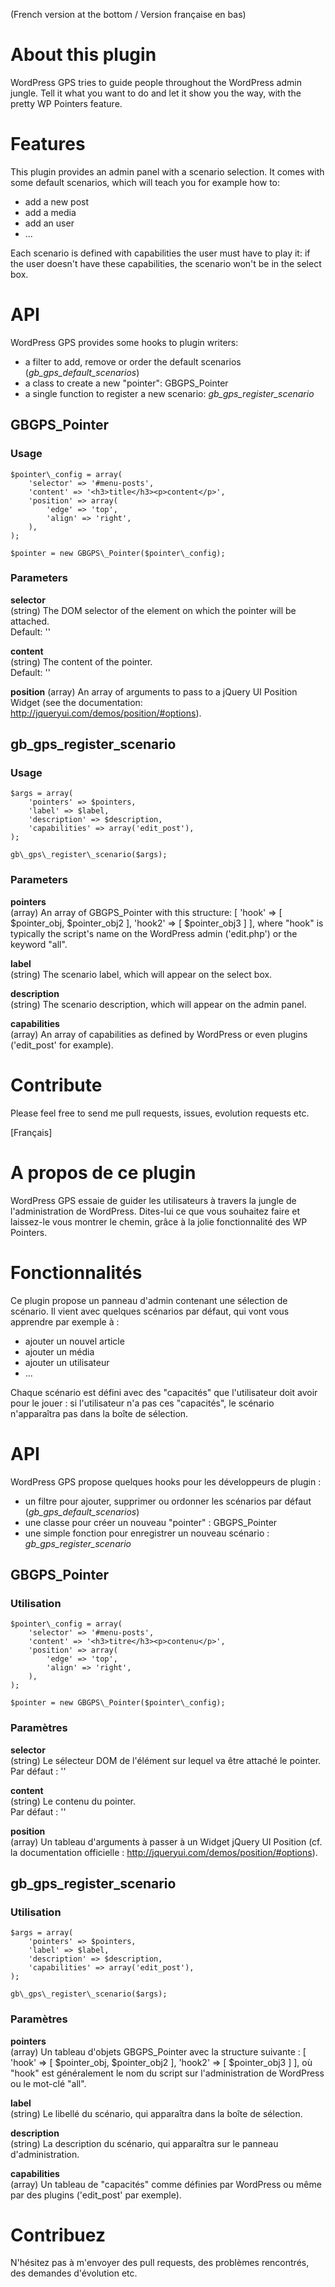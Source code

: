 (French version at the bottom / Version française en bas)

# About this plugin
WordPress GPS tries to guide people throughout the WordPress admin jungle. Tell it what you want to do and let it show you the way, with the pretty WP Pointers feature.

# Features
This plugin provides an admin panel with a scenario selection. It comes with some default scenarios, which will teach you for example how to:

* add a new post
* add a media
* add an user
* ...

Each scenario is defined with capabilities the user must have to play it: if the user doesn't have these capabilities, the scenario won't be in the select box.

# API
WordPress GPS provides some hooks to plugin writers:

* a filter to add, remove or order the default scenarios (_gb\_gps\_default\_scenarios_)
* a class to create a new "pointer": GBGPS_Pointer
* a single function to register a new scenario: _gb\_gps\_register\_scenario_

## GBGPS_Pointer

### Usage

    $pointer\_config = array(  
        'selector' => '#menu-posts',  
        'content' => '<h3>title</h3><p>content</p>',  
        'position' => array(  
            'edge' => 'top',  
            'align' => 'right',  
        ),  
    );

    $pointer = new GBGPS\_Pointer($pointer\_config);

### Parameters

**selector**  
    (string) The DOM selector of the element on which the pointer will be attached.  
      Default: ''

**content**  
    (string) The content of the pointer.  
      Default: ''

**position**
    (array) An array of arguments to pass to a jQuery UI Position Widget (see the documentation: http://jqueryui.com/demos/position/#options).

## gb\_gps\_register\_scenario

### Usage

    $args = array(  
        'pointers' => $pointers,  
        'label' => $label,  
        'description' => $description,  
        'capabilities' => array('edit_post'),  
    );

    gb\_gps\_register\_scenario($args);

### Parameters

**pointers**  
    (array) An array of GBGPS\_Pointer with this structure: [ 'hook' => [ $pointer\_obj, $pointer\_obj2 ], 'hook2' => [ $pointer\_obj3 ] ], where "hook" is typically the script's name on the WordPress admin ('edit.php') or the keyword "all".

**label**  
    (string) The scenario label, which will appear on the select box.

**description**  
    (string) The scenario description, which will appear on the admin panel.

**capabilities**  
    (array) An array of capabilities as defined by WordPress or even plugins ('edit_post' for example).


# Contribute
Please feel free to send me pull requests, issues, evolution requests etc.

[Français]

# A propos de ce plugin
WordPress GPS essaie de guider les utilisateurs à travers la jungle de l'administration de WordPress. Dites-lui ce que vous souhaitez faire et laissez-le vous montrer le chemin, grâce à la jolie fonctionnalité des WP Pointers.

# Fonctionnalités
Ce plugin propose un panneau d'admin contenant une sélection de scénario. Il vient avec quelques scénarios par défaut, qui vont vous apprendre par exemple à :

* ajouter un nouvel article
* ajouter un média
* ajouter un utilisateur
* ...

Chaque scénario est défini avec des "capacités" que l'utilisateur doit avoir pour le jouer : si l'utilisateur n'a pas ces "capacités", le scénario n'apparaîtra pas dans la boîte de sélection.

# API
WordPress GPS propose quelques hooks pour les développeurs de plugin :

* un filtre pour ajouter, supprimer ou ordonner les scénarios par défaut (_gb\_gps\_default\_scenarios_)
* une classe pour créer un nouveau "pointer" : GBGPS_Pointer
* une simple fonction pour enregistrer un nouveau scénario : _gb\_gps\_register\_scenario_

## GBGPS_Pointer

### Utilisation

    $pointer\_config = array(  
        'selector' => '#menu-posts',  
        'content' => '<h3>titre</h3><p>contenu</p>',  
        'position' => array(  
            'edge' => 'top',  
            'align' => 'right',  
        ),  
    );

    $pointer = new GBGPS\_Pointer($pointer\_config);

### Paramètres

**selector**  
    (string) Le sélecteur DOM de l'élément sur lequel va être attaché le pointer.  
      Par défaut : ''

**content**  
    (string) Le contenu du pointer.  
      Par défaut : ''

**position**  
    (array) Un tableau d'arguments à passer à un Widget jQuery UI Position (cf. la documentation officielle : http://jqueryui.com/demos/position/#options).

## gb\_gps\_register\_scenario

### Utilisation

    $args = array(  
        'pointers' => $pointers,  
        'label' => $label,  
        'description' => $description,  
        'capabilities' => array('edit_post'),  
    );

    gb\_gps\_register\_scenario($args);

### Paramètres

**pointers**  
    (array) Un tableau d'objets GBGPS\_Pointer avec la structure suivante : [ 'hook' => [ $pointer\_obj, $pointer\_obj2 ], 'hook2' => [ $pointer\_obj3 ] ], où "hook" est généralement le nom du script sur l'administration de WordPress ou le mot-clé "all".

**label**  
    (string) Le libellé du scénario, qui apparaîtra dans la boîte de sélection.

**description**  
    (string) La description du scénario, qui apparaîtra sur le panneau d'administration.

**capabilities**  
    (array) Un tableau de "capacités" comme définies par WordPress ou même par des plugins ('edit_post' par exemple).

# Contribuez
N'hésitez pas à m'envoyer des pull requests, des problèmes rencontrés, des demandes d'évolution etc.
